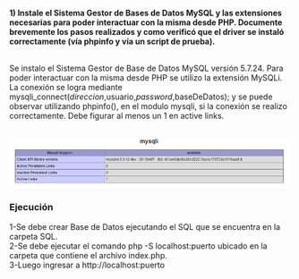 <p><b> 1) Instale  el  Sistema  Gestor  de  Bases  de  Datos  MySQL  y  las  extensiones  necesarias   para  poder 
interactuar  con  la  misma  desde  PHP.  Documente  brevemente  los  pasos  realizados  y  como 
verificó que el driver se instaló correctamente (vía phpinfo y vía un script de prueba).</b><br><br>
  
Se instalo el Sistema Gestor de Base de Datos MySQL versión 5.7.24. Para poder interactuar con la misma desde PHP se utilizo la extensión MySQLi. La conexión se logra mediante  mysqli_connect($direccion,$usuario,$password,$baseDeDatos); y se puede observar utilizando phpinfo(), en el modulo mysqli, si la conexión se realizo correctamente. Debe figurar al menos un 1 en active links.<br><br></p>
![alt phpinfo](https://github.com/MatiasRolon/paw-tp4/blob/master/1/phpinfo.png)

### Ejecución
<p>1-Se debe crear Base de Datos ejecutando el SQL que se encuentra en la carpeta SQL.<br>
  2-Se debe ejecutar el comando php -S localhost:puerto ubicado en la carpeta que contiene el archivo index.php.<br>
  3-Luego ingresar a http://localhost:puerto
